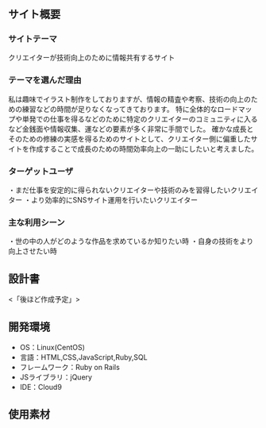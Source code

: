 # <!--become-creater-->
## サイト概要
### サイトテーマ
クリエイターが技術向上のために情報共有するサイト
​
### テーマを選んだ理由
私は趣味でイラスト制作をしておりますが、情報の精査や考察、技術の向上のための練習などの時間が足りなくなってきております。 
特に全体的なロードマップや単発での仕事を得るなどのために特定のクリエイターのコミュニティに入るなど金銭面や情報収集、運などの要素が多く非常に手間でした。 
確かな成長とそのための修練の実感を得るためのサイトとして、クリエイター側に偏重したサイトを作成することで成長のための時間効率向上の一助にしたいと考えました。 

### ターゲットユーザ
・まだ仕事を安定的に得られないクリエイターや技術のみを習得したいクリエイター
・より効率的にSNSサイト運用を行いたいクリエイター
​
### 主な利用シーン
・世の中の人がどのような作品を求めているか知りたい時
・自身の技術をより向上させたい時
​
## 設計書
<「後ほど作成予定」>
​
## 開発環境
- OS：Linux(CentOS)
- 言語：HTML,CSS,JavaScript,Ruby,SQL
- フレームワーク：Ruby on Rails
- JSライブラリ：jQuery
- IDE：Cloud9
​
## 使用素材
<!-- - 外部サービスの画像素材・音声素材を使用した場合は、必ずサービス名とURLを明記してください。 -->
<!-- - アプリケーションの実装に使用したgem/bootstrapのリファレンスなどの記載は不要です。 -->
<!-- - 使用しない場合は、使用素材の項目をREADMEから削除してください。 -->
<!-- - 架空の団体・題材を前提にポートフォリオを制作する場合、下記のテンプレートを当項目内に記載しましょう。 -->
<!-- 【テンプレート】 -->
<!-- 著作権を考慮し、架空のデータを扱う予定です。 -->
<!-- なお今後、実在するデータを利用する際には、事前に著作権保持者と契約を結んだ上で利用します。 -->
<!-- フリーイラスト素材・アイコン-->
